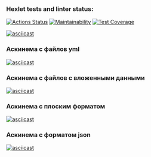 ### Hexlet tests and linter status:
[![Actions Status](https://github.com/VictorKVV-hex/java-project-71/actions/workflows/hexlet-check.yml/badge.svg)](https://github.com/VictorKVV-hex/java-project-71/actions)
[![Maintainability](https://api.codeclimate.com/v1/badges/ca9ac5ee690a96a57955/maintainability)](https://codeclimate.com/github/VictorKVV-hex/java-project-71/maintainability)
[![Test Coverage](https://api.codeclimate.com/v1/badges/ca9ac5ee690a96a57955/test_coverage)](https://codeclimate.com/github/VictorKVV-hex/java-project-71/test_coverage)

[![asciicast](https://asciinema.org/a/0WhkA8v7Q3OzKL9oLWxUtVwxb.svg)](https://asciinema.org/a/0WhkA8v7Q3OzKL9oLWxUtVwxb)

### Аскинема с файлов yml
[![asciicast](https://asciinema.org/a/KTkHnx6NMYV8xVlWk5g7idV4U.svg)](https://asciinema.org/a/KTkHnx6NMYV8xVlWk5g7idV4U)

### Аскинема с файлов c вложенными данными
[![asciicast](https://asciinema.org/a/dvlupUdZCsMbAITBK7rcIDSHQ.svg)](https://asciinema.org/a/dvlupUdZCsMbAITBK7rcIDSHQ)

### Аскинема с плоским форматом
[![asciicast](https://asciinema.org/a/IyLIk3Vp4M0dst2RyIWOJqp0y.svg)](https://asciinema.org/a/IyLIk3Vp4M0dst2RyIWOJqp0y)

### Аскинема с форматом json
[![asciicast](https://asciinema.org/a/ETX1FoQVbe8mnLThCdkZbQZj8.svg)](https://asciinema.org/a/ETX1FoQVbe8mnLThCdkZbQZj8)
